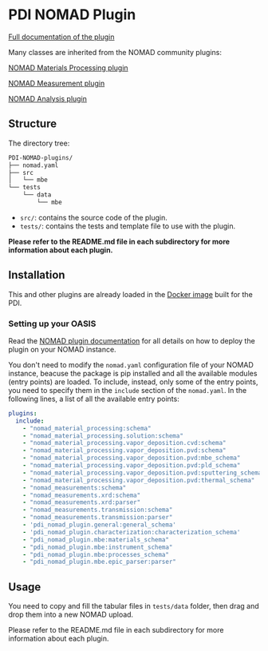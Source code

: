 # PDI NOMAD Plugin

[Full documentation of the plugin]( https://pdi-berlin.github.io/pdi-nomad-plugin/)

Many classes are inherited from the NOMAD community plugins:

[NOMAD Materials Processing plugin](https://github.com/FAIRmat-NFDI/nomad-material-processing)

[NOMAD Measurement plugin](https://github.com/FAIRmat-NFDI/nomad-measurements)

[NOMAD Analysis plugin](https://github.com/FAIRmat-NFDI/nomad-analysis)

## Structure

The directory tree:

```bash
PDI-NOMAD-plugins/
├── nomad.yaml
├── src
│   └── mbe
└── tests
    └── data
        └── mbe
```

- `src/`: contains the source code of the plugin.
- `tests/`: contains the tests and template file to use with the plugin.

**Please refer to the README.md file in each subdirectory for more information about each plugin.**

## Installation

This and other plugins are already loaded in the [Docker image](hhttps://github.com/PDI-Berlin/PDI-NOMAD-Oasis-image/pkgs/container/pdi-nomad-oasis-image) built for the PDI.

### Setting up your OASIS

Read the [NOMAD plugin documentation](https://nomad-lab.eu/prod/v1/staging/docs/plugins/plugins.html#add-a-plugin-to-your-nomad) for all details on how to deploy the plugin on your NOMAD instance.

You don't need to modify the ```nomad.yaml``` configuration file of your NOMAD instance, beacuse the package is pip installed and all the available modules (entry points) are loaded.
To include, instead, only some of the entry points, you need to specify them in the ```include``` section of the ```nomad.yaml```. In the following lines, a list of all the available entry points:

```yaml
plugins:
  include:
    - "nomad_material_processing:schema"
    - "nomad_material_processing.solution:schema"
    - "nomad_material_processing.vapor_deposition.cvd:schema"
    - "nomad_material_processing.vapor_deposition.pvd:schema"
    - "nomad_material_processing.vapor_deposition.pvd:mbe_schema"
    - "nomad_material_processing.vapor_deposition.pvd:pld_schema"
    - "nomad_material_processing.vapor_deposition.pvd:sputtering_schema"
    - "nomad_material_processing.vapor_deposition.pvd:thermal_schema"
    - "nomad_measurements:schema"
    - "nomad_measurements.xrd:schema"
    - "nomad_measurements.xrd:parser"
    - "nomad_measurements.transmission:schema"
    - "nomad_measurements.transmission:parser"
    - 'pdi_nomad_plugin.general:general_schema'
    - 'pdi_nomad_plugin.characterization:characterization_schema'
    - "pdi_nomad_plugin.mbe:materials_schema"
    - "pdi_nomad_plugin.mbe:instrument_schema"
    - "pdi_nomad_plugin.mbe:processes_schema"
    - "pdi_nomad_plugin.mbe.epic_parser:parser"
```

## Usage

You need to copy and fill the tabular files in `tests/data` folder, then drag and drop them into a new NOMAD upload.

Please refer to the README.md file in each subdirectory for more information about each plugin.
